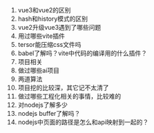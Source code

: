 1. vue3和vue2的区别
2. hash和history模式的区别
3. vue2升级vue3遇到了哪些问题
4. 用过哪些vite插件
5. tersor能压缩css文件吗
6. babel了解吗？vite中代码的编译用的什么插件？
7. 项目相关
8. 做过哪些ai项目
9. 两道算法
10. 项目挖的比较深，其它记不太清了
11. 做过哪些工程化相关的事情，比较难的
12. 对nodejs了解多少
13. nodejs buffer了解吗？
14. nodejs中页面的路径是怎么和api映射到一起的？